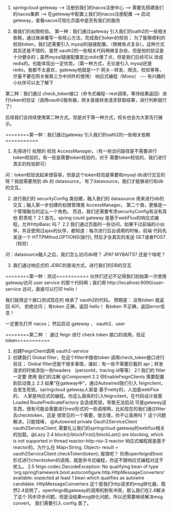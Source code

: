 1. springcloud geteway --> 注册到我们的nacos注册中心 --> 需要先搭建我们的nacos集群
--> 在geteway中配置上我们的nacos注册配置 --> 启动geteway，查看nacos可视化页面中是否有我们的服务

2. 做我们的权限校验。
   第一种：我们通过gateway 引入我们的oath2的一些相关依赖，通过继承覆写一些核心方法，完成我们token的校验；
   为了能够顺利的校验token，我们还需要引入 mysql的链接配置。（稍微有点复杂）。这种方式其实还是不错的，虽然
   oauth2的一些相关代码稍微复杂些，但是他的验证是十分健全的；虽然mysql链接配置是比redis慢了点，但是我们后续可以
   改成redis的。也能体现出一定优势。（第一种方式，无论是引入 mysql还是 redis，我都不太喜欢，gateway他就是一个
   网关--转发、限流、校验等等，尽量不要在网关做第三方中间件的使用）
   响应式编程（Mono） --- 有兴趣的小伙伴可以去了解下

第二种：我们通过 check_token接口（命令式编程--rest调用，等待结果返回）进行token的验证（调用oauth2服务器，网关直接转发请求获取结果，进行判断就行了）

后续我们会持续使用第二种方式。但是对于第一种方式，校长也会为大家先行展示。

========第一种：我们通过gateway 引入我们的oath2的一些相关依赖===========
1. 先得进行 权限的 校验 AccessManager。（有一些访问路径是不需要进行token校验的，有一些是需要token校验的，对于
   需要token校验的，我们进行真实的校验即可）

问：token校验说起来很容易，但是这个token校验是需要和mysql db进行交互的呀？我就需要用到 db 的 datasource，
有了datasource，我们才能够进行和db的交互。

2. 进行我们的 securityConfig 类创建，融入我们的 datasource 用来进行db的交互；融入第一步创建的权限管理类
   AccessManager。 第二个类，更像是一个管理融合的这么一个角色。 而且，我们还需要考虑securityConfig有没有其他
   职责呢？
   2.1 首先，spring could gateway 是基于webFlux的响应式编程，允许httpBaisc 吗？
   2.2 我们通过页面的一些访问，如果干过前端的小伙伴，并且使用过ajax的伙伴，都知道：每次进行后台调用的时候，前端
   代码先发送一个 HTTPMthod.OPTIONS(放行), 然后才会真实的发送 GET或者POST（校验）.

问：datasource融入之后，我们怎么访问db呀？ JPA? MYBAITS? 还是个啥呢？

3. 我们通过响应式的 JDBC的查询方式，进行我们的DB的交互

========第一种：测试===========
伙伴们还记不记得我们初始第一次使用 gateway访问 user service 的那个代码啊；我们用
http://localhost:9090/user-service 访问，直接可以打印 hello！

我们就用这个接口测试现在的 继承了 oauth2的代码。 预期是：
没有token 就返回 401， 拒绝访问；
有token 正确，返回 hello！
有token 不正确，返回error信息！

一定要先打开 nacos； 然后启动 gateway 、 oauth2、user


========第二种 ： 通过 feign 进行 check token 接口的调用，验证token===========
1. 创建FeignClient调用 oauth2-service
2. 创建我们 Global filter，在这个filter中接收token 调用check_token接口进行验证；
   Global filter还能干很多事情，诸如：有一些不需要拦截的 api；转发请求的时候添加一些headers
   （personId，tracing id等等）
   2.1 我们的 fitler一定要 使用 我们的注解 @Component
   2.2 @EnableFeignClients 需要配置到启动类上
   2.3 如果“在gateway中”，通过Autowired我们引入 feignclient，会发生死锁。springcloud gateway人家是
   基于netty的，人加是webFlux的， 人家是响应式的编程。你这么唐突的引入feignclient，在代码设计层面Loaded RoutePredicateFactory
   会造成死锁，导致无法启动
   可是gateway这东西，很有可能会需要进行rest形式的一些调用啊，比如现在的我们通过filter去checktoken，这是
   很常见的一个需要，很合理，你不让我用吗？
   这个问题解决，只能错峰，
   @Autowired
   private Oauth2ServiceClient oauth2ServiceClient; 需要礼让我们的springcloud gateway的webflux相关
   的加载。@Lazy
   2.4 block()/blockFirst()/blockLast() are blocking, which is not supported in thread reactor-http-nio-3
   reactor 响应式编程就是基于 reactor的。为什么在  Map<String, Object> result = oauth2ServiceClient.checkToken(token); 报错呢？
   你用openfeign的rest形式进行checktoken的调用，就是命令式编程，你这不跟响应式编程对这干呢么。
   2.5 feign.codec.DecodeException: No qualifying bean of type
   'org.springframework.boot.autoconfigure.http.HttpMessageConverters' available:
   expected at least 1 bean which qualifies as autowire candidate.
   HttpMessageConverters 这个是我们http请求的msg转化器，既然2.4说明了，openfeign和gateway的调用机制有冲突，那么我们在2.4解决了这个
   同步异步问题，但是没结果msg转化问题，所以还需要继续解决msg convert。 我们需要引入 config 类了。
